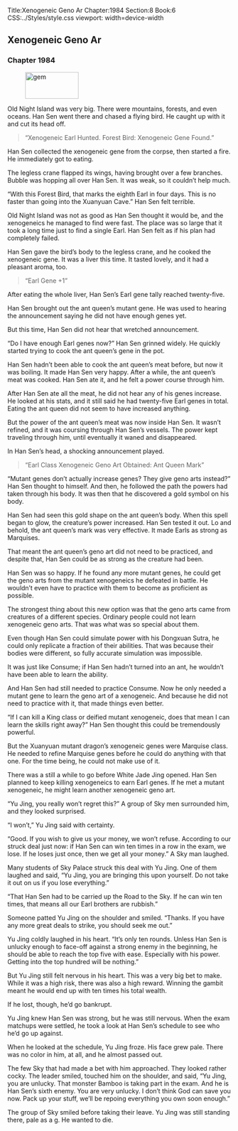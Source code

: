 Title:Xenogeneic Geno Ar 
Chapter:1984 
Section:8 
Book:6 
CSS:../Styles/style.css 
viewport: width=device-width
  
## Xenogeneic Geno Ar
### Chapter 1984 
<figure>
	<img src="../Images/gem.gif" alt="gem" id="gem" width="120" height="60" />
</figure>
  

  
  Old Night Island was very big. There were mountains, forests, and even oceans. Han Sen went there and chased a flying bird. He caught up with it and cut its head off.

> “Xenogeneic Earl Hunted. Forest Bird: Xenogeneic Gene Found.”

Han Sen collected the xenogeneic gene from the corpse, then started a fire. He immediately got to eating.

The legless crane flapped its wings, having brought over a few branches. Bubble was hopping all over Han Sen. It was weak, so it couldn’t help much.

“With this Forest Bird, that marks the eighth Earl in four days. This is no faster than going into the Xuanyuan Cave.” Han Sen felt terrible.

Old Night Island was not as good as Han Sen thought it would be, and the xenogeneics he managed to find were fast. The place was so large that it took a long time just to find a single Earl. Han Sen felt as if his plan had completely failed.

Han Sen gave the bird’s body to the legless crane, and he cooked the xenogeneic gene. It was a liver this time. It tasted lovely, and it had a pleasant aroma, too.

> “Earl Gene +1”

After eating the whole liver, Han Sen’s Earl gene tally reached twenty-five.

Han Sen brought out the ant queen’s mutant gene. He was used to hearing the announcement saying he did not have enough genes yet.

But this time, Han Sen did not hear that wretched announcement.

“Do I have enough Earl genes now?” Han Sen grinned widely. He quickly started trying to cook the ant queen’s gene in the pot.

Han Sen hadn’t been able to cook the ant queen’s meat before, but now it was boiling. It made Han Sen very happy. After a while, the ant queen’s meat was cooked. Han Sen ate it, and he felt a power course through him.

After Han Sen ate all the meat, he did not hear any of his genes increase. He looked at his stats, and it still said he had twenty-five Earl genes in total. Eating the ant queen did not seem to have increased anything.

But the power of the ant queen’s meat was now inside Han Sen. It wasn’t refined, and it was coursing through Han Sen’s vessels. The power kept traveling through him, until eventually it waned and disappeared.

In Han Sen’s head, a shocking announcement played.

> “Earl Class Xenogeneic Geno Art Obtained: Ant Queen Mark”

“Mutant genes don’t actually increase genes? They give geno arts instead?” Han Sen thought to himself. And then, he followed the path the powers had taken through his body. It was then that he discovered a gold symbol on his body.

Han Sen had seen this gold shape on the ant queen’s body. When this spell began to glow, the creature’s power increased. Han Sen tested it out. Lo and behold, the ant queen’s mark was very effective. It made Earls as strong as Marquises.

That meant the ant queen’s geno art did not need to be practiced, and despite that, Han Sen could be as strong as the creature had been.

Han Sen was so happy. If he found any more mutant genes, he could get the geno arts from the mutant xenogeneics he defeated in battle. He wouldn’t even have to practice with them to become as proficient as possible.

The strongest thing about this new option was that the geno arts came from creatures of a different species. Ordinary people could not learn xenogeneic geno arts. That was what was so special about them.

Even though Han Sen could simulate power with his Dongxuan Sutra, he could only replicate a fraction of their abilities. That was because their bodies were different, so fully accurate simulation was impossible.

It was just like Consume; if Han Sen hadn’t turned into an ant, he wouldn’t have been able to learn the ability.

And Han Sen had still needed to practice Consume. Now he only needed a mutant gene to learn the geno art of a xenogeneic. And because he did not need to practice with it, that made things even better.

“If I can kill a King class or deified mutant xenogeneic, does that mean I can learn the skills right away?” Han Sen thought this could be tremendously powerful.

But the Xuanyuan mutant dragon’s xenogeneic genes were Marquise class. He needed to refine Marquise genes before he could do anything with that one. For the time being, he could not make use of it.

There was a still a while to go before White Jade Jing opened. Han Sen planned to keep killing xenogeneics to earn Earl genes. If he met a mutant xenogeneic, he might learn another xenogeneic geno art.

“Yu Jing, you really won’t regret this?” A group of Sky men surrounded him, and they looked surprised.

“I won’t,” Yu Jing said with certainty.

“Good. If you wish to give us your money, we won’t refuse. According to our struck deal just now: if Han Sen can win ten times in a row in the exam, we lose. If he loses just once, then we get all your money.” A Sky man laughed.

Many students of Sky Palace struck this deal with Yu Jing. One of them laughed and said, “Yu Jing, you are bringing this upon yourself. Do not take it out on us if you lose everything.”

“That Han Sen had to be carried up the Road to the Sky. If he can win ten times, that means all our Earl brothers are rubbish.”

Someone patted Yu Jing on the shoulder and smiled. “Thanks. If you have any more great deals to strike, you should seek me out.”

Yu Jing coldly laughed in his heart. “It’s only ten rounds. Unless Han Sen is unlucky enough to face-off against a strong enemy in the beginning, he should be able to reach the top five with ease. Especially with his power. Getting into the top hundred will be nothing.”

But Yu Jing still felt nervous in his heart. This was a very big bet to make. While it was a high risk, there was also a high reward. Winning the gambit meant he would end up with ten times his total wealth.

If he lost, though, he’d go bankrupt.

Yu Jing knew Han Sen was strong, but he was still nervous. When the exam matchups were settled, he took a look at Han Sen’s schedule to see who he’d go up against.

When he looked at the schedule, Yu Jing froze. His face grew pale. There was no color in him, at all, and he almost passed out.

The few Sky that had made a bet with him approached. They looked rather cocky. The leader smiled, touched him on the shoulder, and said, “Yu Jing, you are unlucky. That monster Bamboo is taking part in the exam. And he is Han Sen’s sixth enemy. You are very unlucky. I don’t think God can save you now. Pack up your stuff, we’ll be repoing everything you own soon enough.”

The group of Sky smiled before taking their leave. Yu Jing was still standing there, pale as a g. He wanted to die.
